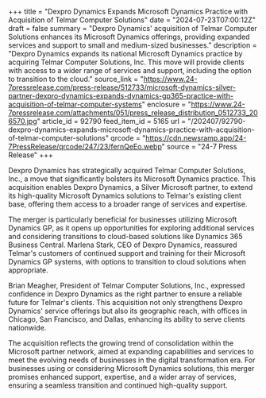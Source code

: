 +++
title = "Dexpro Dynamics Expands Microsoft Dynamics Practice with Acquisition of Telmar Computer Solutions"
date = "2024-07-23T07:00:12Z"
draft = false
summary = "Dexpro Dynamics' acquisition of Telmar Computer Solutions enhances its Microsoft Dynamics offerings, providing expanded services and support to small and medium-sized businesses."
description = "Dexpro Dynamics expands its national Microsoft Dynamics practice by acquiring Telmar Computer Solutions, Inc. This move will provide clients with access to a wider range of services and support, including the option to transition to the cloud."
source_link = "https://www.24-7pressrelease.com/press-release/512733/microsoft-dynamics-silver-partner-dexpro-dynamics-expands-dynamics-gp365-practice-with-acquisition-of-telmar-computer-systems"
enclosure = "https://www.24-7pressrelease.com/attachments/051/press_release_distribution_0512733_206570.jpg"
article_id = 92790
feed_item_id = 5165
url = "/202407/92790-dexpro-dynamics-expands-microsoft-dynamics-practice-with-acquisition-of-telmar-computer-solutions"
qrcode = "https://cdn.newsramp.app/24-7PressRelease/qrcode/247/23/fernQeEo.webp"
source = "24-7 Press Release"
+++

<p>Dexpro Dynamics has strategically acquired Telmar Computer Solutions, Inc., a move that significantly bolsters its Microsoft Dynamics practice. This acquisition enables Dexpro Dynamics, a Silver Microsoft partner, to extend its high-quality Microsoft Dynamics solutions to Telmar's existing client base, offering them access to a broader range of services and expertise.</p><p>The merger is particularly beneficial for businesses utilizing Microsoft Dynamics GP, as it opens up opportunities for exploring additional services and considering transitions to cloud-based solutions like Dynamics 365 Business Central. Marlena Stark, CEO of Dexpro Dynamics, reassured Telmar's customers of continued support and training for their Microsoft Dynamics GP systems, with options to transition to cloud solutions when appropriate.</p><p>Brian Meagher, President of Telmar Computer Solutions, Inc., expressed confidence in Dexpro Dynamics as the right partner to ensure a reliable future for Telmar's clients. This acquisition not only strengthens Dexpro Dynamics' service offerings but also its geographic reach, with offices in Chicago, San Francisco, and Dallas, enhancing its ability to serve clients nationwide.</p><p>The acquisition reflects the growing trend of consolidation within the Microsoft partner network, aimed at expanding capabilities and services to meet the evolving needs of businesses in the digital transformation era. For businesses using or considering Microsoft Dynamics solutions, this merger promises enhanced support, expertise, and a wider array of services, ensuring a seamless transition and continued high-quality support.</p>